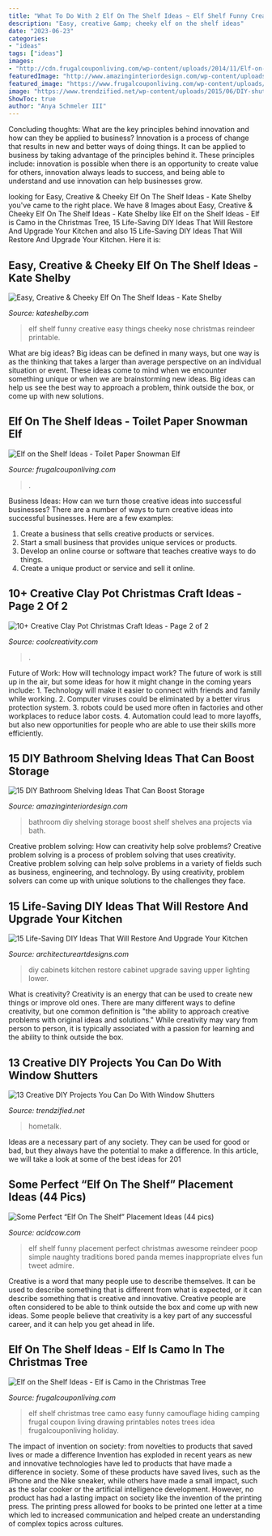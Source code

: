 ```yaml
---
title: "What To Do With 2 Elf On The Shelf Ideas ~ Elf Shelf Funny Creative Easy Things Cheeky Nose Christmas Reindeer Printable"
description: "Easy, creative &amp; cheeky elf on the shelf ideas"
date: "2023-06-23"
categories:
- "ideas"
tags: ["ideas"]
images:
- "http://cdn.frugalcouponliving.com/wp-content/uploads/2014/11/Elf-on-the-shelf-ideas-camo-frugal-coupon-living.jpg"
featuredImage: "http://www.amazinginteriordesign.com/wp-content/uploads/2017/02/15-diy-bathroom-shelving-ideas-that-can-boost-storage-5.jpg"
featured_image: "https://www.frugalcouponliving.com/wp-content/uploads/2014/11/TP-Snowman-Elf-on-the-shelf-ideas-frugal-coupon-living.jpg"
image: "https://www.trendzified.net/wp-content/uploads/2015/06/DIY-shutter-projects7.jpg"
ShowToc: true
author: "Anya Schmeler III"
---
```



Concluding thoughts: What are the key principles behind innovation and how can they be applied to business?
Innovation is a process of change that results in new and better ways of doing things. It can be applied to business by taking advantage of the principles behind it. These principles include: innovation is possible when there is an opportunity to create value for others, innovation always leads to success, and being able to understand and use innovation can help businesses grow.

	

		
looking for Easy, Creative &amp; Cheeky Elf On The Shelf Ideas - Kate Shelby you've came to the right place. We have 8 Images about Easy, Creative &amp; Cheeky Elf On The Shelf Ideas - Kate Shelby like Elf on the Shelf Ideas - Elf is Camo in the Christmas Tree, 15 Life-Saving DIY Ideas That Will Restore And Upgrade Your Kitchen and also 15 Life-Saving DIY Ideas That Will Restore And Upgrade Your Kitchen. Here it is:
		
    
## Easy, Creative &amp; Cheeky Elf On The Shelf Ideas - Kate Shelby

<img loading=lazy src="https://kateshelby.com/wp-content/uploads/2019/10/Elf-On-a-Shelf-Pin-The-Nose-On-Reindeer.jpeg" onerror="this.onerror=null;this.src='https://tse2.mm.bing.net/th?id=OIP.LfIiyLnfV75fvu-YCbHVlQHaJ4&amp;pid=15.1';" alt="Easy, Creative &amp; Cheeky Elf On The Shelf Ideas - Kate Shelby">

_Source: kateshelby.com_

>elf shelf funny creative easy things cheeky nose christmas reindeer printable. 

	

What are big ideas?
Big ideas can be defined in many ways, but one way is as the thinking that takes a larger than average perspective on an individual situation or event. These ideas come to mind when we encounter something unique or when we are brainstorming new ideas. Big ideas can help us see the best way to approach a problem, think outside the box, or come up with new solutions.

    
## Elf On The Shelf Ideas - Toilet Paper Snowman Elf

<img loading=lazy src="https://www.frugalcouponliving.com/wp-content/uploads/2014/11/TP-Snowman-Elf-on-the-shelf-ideas-frugal-coupon-living.jpg" onerror="this.onerror=null;this.src='https://tse2.mm.bing.net/th?id=OIP.GryHoLz8Gn0WH0Uu92pykgHaLH&amp;pid=15.1';" alt="Elf on the Shelf Ideas - Toilet Paper Snowman Elf">

_Source: frugalcouponliving.com_

>. 

	

Business Ideas: How can we turn those creative ideas into successful businesses?
There are a number of ways to turn creative ideas into successful businesses. Here are a few examples: 
1. Create a business that sells creative products or services.
2. Start a small business that provides unique services or products.
3. Develop an online course or software that teaches creative ways to do things. 
4. Create a unique product or service and sell it online.

    
## 10+ Creative Clay Pot Christmas Craft Ideas - Page 2 Of 2

<img loading=lazy src="https://coolcreativity.com/wp-content/uploads/2016/11/Clay-Pot-Christmas-Tree-Craft.jpg" onerror="this.onerror=null;this.src='https://tse2.mm.bing.net/th?id=OIP.YKJx343X4f0A6Rm_CtcWkgHaLJ&amp;pid=15.1';" alt="10+ Creative Clay Pot Christmas Craft Ideas - Page 2 of 2">

_Source: coolcreativity.com_

>. 

	

Future of Work: How will technology impact work?
The future of work is still up in the air, but some ideas for how it might change in the coming years include: 1. Technology will make it easier to connect with friends and family while working. 
2. Computer viruses could be eliminated by a better virus protection system. 
3. robots could be used more often in factories and other workplaces to reduce labor costs. 
4. Automation could lead to more layoffs, but also new opportunities for people who are able to use their skills more efficiently.

    
## 15 DIY Bathroom Shelving Ideas That Can Boost Storage

<img loading=lazy src="http://www.amazinginteriordesign.com/wp-content/uploads/2017/02/15-diy-bathroom-shelving-ideas-that-can-boost-storage-5.jpg" onerror="this.onerror=null;this.src='https://tse1.mm.bing.net/th?id=OIP.fMWRocVGnE2FqjlU37i9vgHaNG&amp;pid=15.1';" alt="15 DIY Bathroom Shelving Ideas That Can Boost Storage">

_Source: amazinginteriordesign.com_

>bathroom diy shelving storage boost shelf shelves ana projects via bath. 

	

Creative problem solving: How can creativity help solve problems?
Creative problem solving is a process of problem solving that uses creativity. Creative problem solving can help solve problems in a variety of fields such as business, engineering, and technology. By using creativity, problem solvers can come up with unique solutions to the challenges they face.

    
## 15 Life-Saving DIY Ideas That Will Restore And Upgrade Your Kitchen

<img loading=lazy src="http://www.architectureartdesigns.com/wp-content/uploads/2018/06/15-Life-Saving-DIY-Ideas-That-Will-Restore-And-Upgrade-Your-Kitchen-Cabinets-3.jpg" onerror="this.onerror=null;this.src='https://tse4.mm.bing.net/th?id=OIP._U-UNK3BTr8j5jPmdKHK1QHaL0&amp;pid=15.1';" alt="15 Life-Saving DIY Ideas That Will Restore And Upgrade Your Kitchen">

_Source: architectureartdesigns.com_

>diy cabinets kitchen restore cabinet upgrade saving upper lighting lower. 

	

What is creativity?
Creativity is an energy that can be used to create new things or improve old ones. There are many different ways to define creativity, but one common definition is "the ability to approach creative problems with original ideas and solutions." While creativity may vary from person to person, it is typically associated with a passion for learning and the ability to think outside the box.

    
## 13 Creative DIY Projects You Can Do With Window Shutters

<img loading=lazy src="https://www.trendzified.net/wp-content/uploads/2015/06/DIY-shutter-projects7.jpg" onerror="this.onerror=null;this.src='https://tse3.mm.bing.net/th?id=OIP._K0MVg54qsfCDHYj_hNyNQHaLH&amp;pid=15.1';" alt="13 Creative DIY Projects You Can Do With Window Shutters">

_Source: trendzified.net_

>hometalk. 

	

Ideas are a necessary part of any society. They can be used for good or bad, but they always have the potential to make a difference. In this article, we will take a look at some of the best ideas for 201
    
## Some Perfect “Elf On The Shelf” Placement Ideas (44 Pics)

<img loading=lazy src="https://cdn.acidcow.com/pics/20181213/elf_41.jpg" onerror="this.onerror=null;this.src='https://tse4.mm.bing.net/th?id=OIP.rVAzKIwPv_ZpXUUVNR4c9wHaJ4&amp;pid=15.1';" alt="Some Perfect “Elf On The Shelf” Placement Ideas (44 pics)">

_Source: acidcow.com_

>elf shelf funny placement perfect christmas awesome reindeer poop simple naughty traditions bored panda memes inappropriate elves fun tweet admire. 

	

Creative is a word that many people use to describe themselves. It can be used to describe something that is different from what is expected, or it can describe something that is creative and innovative. Creative people are often considered to be able to think outside the box and come up with new ideas. Some people believe that creativity is a key part of any successful career, and it can help you get ahead in life.

    
## Elf On The Shelf Ideas - Elf Is Camo In The Christmas Tree

<img loading=lazy src="http://cdn.frugalcouponliving.com/wp-content/uploads/2014/11/Elf-on-the-shelf-ideas-camo-frugal-coupon-living.jpg" onerror="this.onerror=null;this.src='https://tse2.mm.bing.net/th?id=OIP.7r37pjWjbchiaOhq1IXnjgHaLH&amp;pid=15.1';" alt="Elf on the Shelf Ideas - Elf is Camo in the Christmas Tree">

_Source: frugalcouponliving.com_

>elf shelf christmas tree camo easy funny camouflage hiding camping frugal coupon living drawing printables notes trees idea frugalcouponliving holiday. 

	

The impact of invention on society: from novelties to products that saved lives or made a difference
Invention has exploded in recent years as new and innovative technologies have led to products that have made a difference in society. Some of these products have saved lives, such as the iPhone and the Nike sneaker, while others have made a small impact, such as the solar cooker or the artificial intelligence development. However, no product has had a lasting impact on society like the invention of the printing press. The printing press allowed for books to be printed one letter at a time which led to increased communication and helped create an understanding of complex topics across cultures.

